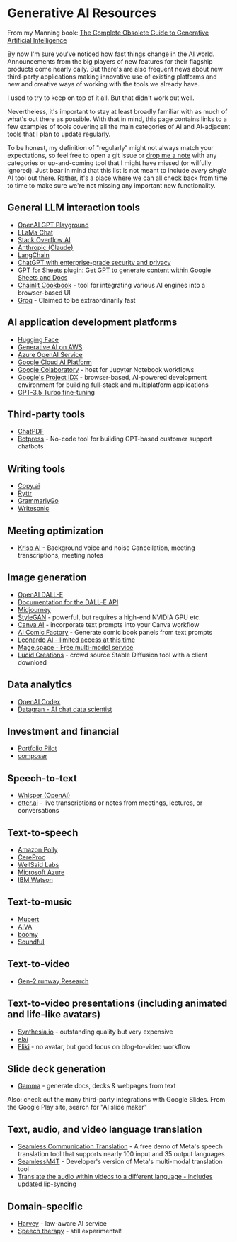 # Generative AI Resources

From my Manning book: [The Complete Obsolete Guide to Generative Artificial Intelligence](http://mng.bz/j1Ax)

By now I'm sure you've noticed how fast things change in the AI world. Announcements from the big players of new features for their flagship products come nearly daily. But there's are also frequent news about new third-party applications making innovative use of existing platforms and new and creative ways of working with the tools we already have. 

I used to try to keep on top of it all. But that didn't work out well. 

Nevertheless, it's important to stay at least broadly familiar with as much of what's out there as possible. With that in mind, this page contains links to a few examples of tools covering all the main categories of AI and AI-adjacent tools that I plan to update regularly. 

To be honest, my definition of "regularly" might not always match your expectations, so feel free to open a git issue or [drop me a note](mailto:office@bootstrap-it.com) with any categories or up-and-coming tool that I might have missed (or wilfully ignored). Just bear in mind that this list is not meant to include _every single_ AI tool out there. Rather, it's a place where we can all check back from time to time to make sure we're not missing any important new functionality.

## General LLM interaction  tools

* [OpenAI GPT Playground](https://platform.openai.com/playground)
* [LLaMa Chat](https://labs.perplexity.ai/)
* [Stack Overflow AI](https://stackoverflow.blog/2023/07/27/announcing-overflowai/)
* [Anthropic (Claude)](https://www.anthropic.com/index/introducing-claude)
* [LangChain](https://www.langchain.com/)
* [ChatGPT with enterprise-grade security and privacy](https://openai.com/enterprise)
* [GPT for Sheets plugin: Get GPT to generate content within Google Sheets and Docs](https://workspace.google.com/marketplace/app/gpt_for_sheets_and_docs/677318054654)
* [Chainlit Cookbook](https://github.com/Chainlit/cookbook/tree/main) - tool for integrating various AI engines into a browser-based UI
* [Groq](https://groq.com/) - Claimed to be extraordinarily fast

## AI application development platforms

* [Hugging Face](https://huggingface.co/)
* [Generative AI on AWS](https://aws.amazon.com/generative-ai/)
* [Azure OpenAI Service](https://azure.microsoft.com/en-us/products/ai-services/openai-service)
* [Google Cloud AI Platform](https://cloud.google.com/ai-platform/docs/technical-overview)
* [Google Colaboratory](https://colab.google/) - host for Jupyter Notebook workflows
* [Google's Project IDX](https://developers.googleblog.com/2023/08/introducing-project-idx-experiment-to-improve-full-stack-multiplatform-app-development.html) - browser-based, AI-powered development environment for building full-stack and multiplatform applications
* [GPT-3.5 Turbo fine-tuning](https://openai.com/blog/gpt-3-5-turbo-fine-tuning-and-api-updates)

## Third-party tools
* [ChatPDF](https://www.chatpdf.com/)
* [Botpress](https://botpress.com/) - No-code tool for building GPT-based customer support chatbots 

## Writing tools
* [Copy.ai](https://www.copy.ai/)
* [Ryttr](https://rytr.me/)
* [GrammarlyGo](https://www.grammarly.com/a/grammarlygo)
* [Writesonic](https://writesonic.com/)

## Meeting optimization
* [Krisp AI](https://krisp.ai/) - Background voice and noise Cancellation, meeting transcriptions, meeting notes

## Image generation
* [OpenAI DALL-E](https://labs.openai.com/)
* [Documentation for the DALL-E API](https://platform.openai.com/docs/guides/images/usage?context=node)
* [Midjourney](https://www.midjourney.com/)
* [StyleGAN](https://github.com/NVlabs/stylegan) - powerful, but requires a high-end NVIDIA GPU etc.
* [Canva AI](https://www.canva.com/ai-image-generator/) - incorporate text prompts into your Canva workflow
* [AI Comic Factory](https://huggingface.co/spaces/jbilcke-hf/ai-comic-factory) - Generate comic book panels from text prompts
* [Leonardo AI - limited access at this time](https://leonardo.ai/)
* [Mage.space - Free multi-model service](https://www.mage.space/)
* [Lucid Creations](https://dbzer0.itch.io/lucid-creations) - crowd source Stable Diffusion tool with a client download

## Data analytics
* [OpenAI Codex](https://openai.com/blog/openai-codex/)
* [Datagran - AI chat data scientist](https://www.datagran.io/)

## Investment and financial

* [Portfolio Pilot](https://portfoliopilot.com/portfolio)
* [composer](https://www.composer.trade/)
	
## Speech-to-text

* [Whisper (OpenAI)](https://github.com/openai/whisper)
* [otter.ai](https://otter.ai/) - live transcriptions or notes from meetings, lectures, or conversations

## Text-to-speech

* [Amazon Polly](https://aws.amazon.com/polly/)
* [CereProc](https://www.cereproc.com/)
* [WellSaid Labs](https://wellsaidlabs.com/)
* [Microsoft Azure](https://azure.microsoft.com/en-us/products/ai-services/text-to-speech#features)
* [IBM Watson](https://www.ibm.com/demos/live/tts-demo/self-service/home)

## Text-to-music

* [Mubert](https://mubert.com/)
* [AIVA](https://www.aiva.ai/)
* [boomy](https://boomy.com/)
* [Soundful](https://soundful.com/)

## Text-to-video

* [Gen-2 runway Research](https://research.runwayml.com/gen2)

## Text-to-video presentations (including animated and life-like avatars)

* [Synthesia.io](https://www.synthesia.io/) - outstanding quality but very expensive
* [elai](https://elai.io/)
* [Fliki](https://fliki.ai/) - no avatar, but good focus on blog-to-video workflow

## Slide deck generation

* [Gamma](https://gamma.app/) - generate docs, decks & webpages from text
	
Also: check out the many third-party integrations with Google Slides. From the Google Play site, search for "AI slide maker"

## Text, audio, and video language translation

* [Seamless Communication Translation](https://seamless.metademolab.com/) - A free demo of Meta's speech translation tool that supports nearly 100 input and 35 output languages
* [SeamlessM4T](https://github.com/facebookresearch/seamless_communication) - Developer's version of Meta's multi-modal translation tool
* [Translate the audio within videos to a different language - includes updated lip-syncing](https://labs.heygen.com/video-translate)

## Domain-specific

* [Harvey](https://www.harvey.ai/) - law-aware AI service
* [Speech therapy](https://www.betterspeech.com/jessica) - still experimental!
